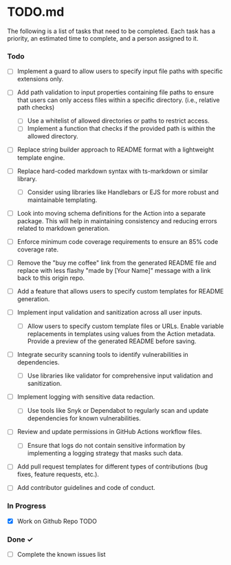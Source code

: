 # TODO.md

The following is a list of tasks that need to be completed. Each task has a
priority, an estimated time to complete, and a person assigned to it.

### Todo

- [ ] Implement a guard to allow users to specify input file paths with specific
      extensions only.

- [ ] Add path validation to input properties containing file paths to ensure
      that users can only access files within a specific directory. (i.e.,
      relative path checks)

  - [ ] Use a whitelist of allowed directories or paths to restrict access.
  - [ ] Implement a function that checks if the provided path is within the
        allowed directory.

- [ ] Replace string builder approach to README format with a lightweight
      template engine.

- [ ] Replace hard-coded markdown syntax with ts-markdown or similar library.

  - [ ] Consider using libraries like Handlebars or EJS for more robust and
        maintainable templating.

- [ ] Look into moving schema definitions for the Action into a separate
      package. This will help in maintaining consistency and reducing errors
      related to markdown generation.

- [ ] Enforce minimum code coverage requirements to ensure an 85% code coverage
      rate.

- [ ] Remove the "buy me coffee" link from the generated README file and replace
      with less flashy "made by [Your Name]" message with a link back to this
      origin repo.

- [ ] Add a feature that allows users to specify custom templates for README
      generation.

- [ ] Implement input validation and sanitization across all user inputs.

  - [ ] Allow users to specify custom template files or URLs. Enable variable
        replacements in templates using values from the Action metadata. Provide
        a preview of the generated README before saving.

- [ ] Integrate security scanning tools to identify vulnerabilities in
      dependencies.

  - [ ] Use libraries like validator for comprehensive input validation and
        sanitization.

- [ ] Implement logging with sensitive data redaction.

  - [ ] Use tools like Snyk or Dependabot to regularly scan and update
        dependencies for known vulnerabilities.

- [ ] Review and update permissions in GitHub Actions workflow files.

  - [ ] Ensure that logs do not contain sensitive information by implementing a
        logging strategy that masks such data.

- [ ] Add pull request templates for different types of contributions (bug
      fixes, feature requests, etc.).

- [ ] Add contributor guidelines and code of conduct.

### In Progress

- [x] Work on Github Repo TODO

### Done ✓

- [ ] Complete the known issues list
